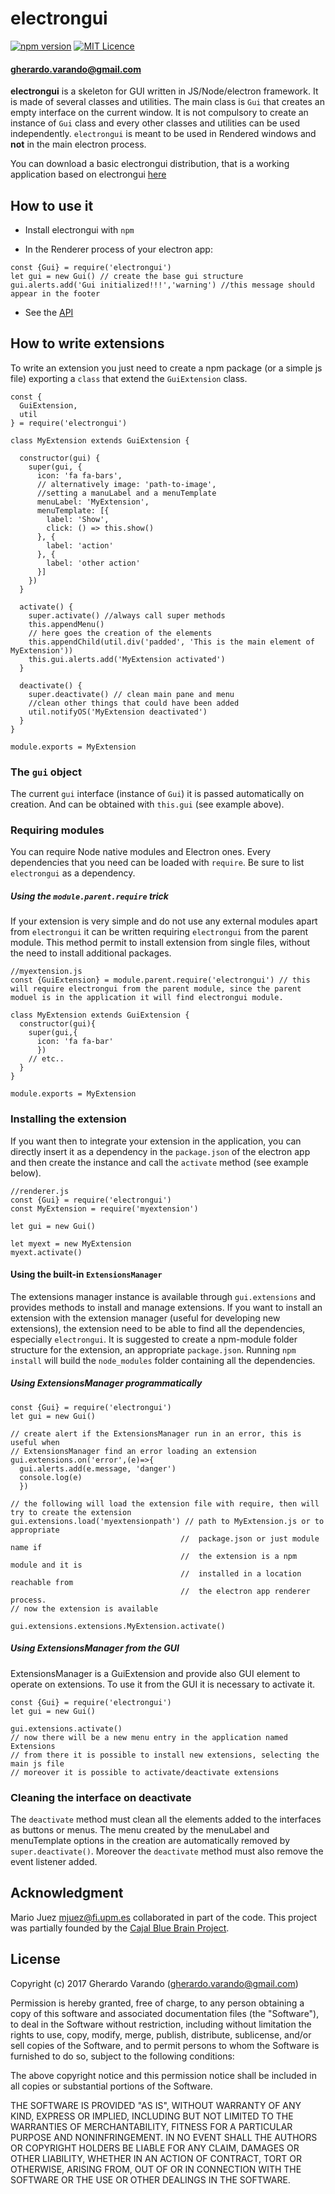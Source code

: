 # electrongui

[![npm version](https://badge.fury.io/js/electrongui.svg)](https://badge.fury.io/js/electrongui)
[![MIT Licence](https://badges.frapsoft.com/os/mit/mit.png?v=103)](https://opensource.org/licenses/mit-license.php)
#### [gherardo.varando@gmail.com](mailto:gherardo.varando@gmail.com)

**electrongui** is a skeleton for GUI written in JS/Node/electron framework. It is made of several classes and utilities. The main class is `Gui` that creates an empty interface on the current window. It is not compulsory to create an instance of `Gui` class and every other classes and utilities can be used independently. `electrongui` is meant to be used in Rendered windows and **not** in the main electron process.

You can download a basic electrongui distribution, that is a working application based on electrongui [here](https://github.com/electrongui-dist/releases)
## How to use it

- Install electrongui with `npm`

- In the Renderer process of your electron app:

 ```
const {Gui} = require('electrongui')
let gui = new Gui() // create the base gui structure
gui.alerts.add('Gui initialized!!!','warning') //this message should appear in the footer
 ```

- See the [API](https://gherardovarando.github.io/electrongui/API.html)


## How to write extensions

To write an extension you just need to create a npm package (or a simple js file) exporting a `class` that extend the `GuiExtension` class.

```
const {
  GuiExtension,
  util
} = require('electrongui')

class MyExtension extends GuiExtension {

  constructor(gui) {
    super(gui, {
      icon: 'fa fa-bars',
      // alternatively image: 'path-to-image',
      //setting a manuLabel and a menuTemplate
      menuLabel: 'MyExtension',
      menuTemplate: [{
        label: 'Show',
        click: () => this.show()
      }, {
        label: 'action'
      }, {
        label: 'other action'
      }]
    })
  }

  activate() {
    super.activate() //always call super methods
    this.appendMenu()
    // here goes the creation of the elements
    this.appendChild(util.div('padded', 'This is the main element of MyExtension'))
    this.gui.alerts.add('MyExtension activated')
  }

  deactivate() {
    super.deactivate() // clean main pane and menu
    //clean other things that could have been added
    util.notifyOS('MyExtension deactivated')
  }
}

module.exports = MyExtension
```


### The `gui` object

The current `gui` interface (instance of `Gui`) it is passed automatically on creation. And can be obtained with `this.gui` (see example above).

### Requiring modules

You can require Node native modules and Electron ones. Every dependencies that you need can be loaded with `require`. Be sure to list `electrongui` as a dependency.

##### Using the `module.parent.require` trick
If your extension is very simple and do not use any external modules apart from `electrongui` it can be written requiring `electrongui` from the parent module.
This method permit to install extension from single files, without the need to install additional packages.

```
//myextension.js
const {GuiExtension} = module.parent.require('electrongui') // this will require electrongui from the parent module, since the parent moduel is in the application it will find electrongui module.

class MyExtension extends GuiExtension {
  constructor(gui){
    super(gui,{
      icon: 'fa fa-bar'
      })
    // etc..
  }
}

module.exports = MyExtension
```

### Installing the extension

If you want then to integrate your extension in the application, you can directly insert it as a dependency in the `package.json` of the electron app and then create the instance and call the `activate` method (see example below).

```
//renderer.js
const {Gui} = require('electrongui')
const MyExtension = require('myextension')

let gui = new Gui()

let myext = new MyExtension
myext.activate()
```


#### Using the built-in `ExtensionsManager`

The extensions manager instance is available through `gui.extensions` and provides methods to install and manage extensions. If you want to install an extension with the extension manager (useful for developing new extensions), the extension need to be able to find all the dependencies, especially `electrongui`. It is suggested to create a npm-module folder structure for the extension, an appropriate `package.json`. Running `npm install` will build the `node_modules` folder containing all the dependencies.

##### Using ExtensionsManager programmatically

```
const {Gui} = require('electrongui')
let gui = new Gui()

// create alert if the ExtensionsManager run in an error, this is useful when
// ExtensionsManager find an error loading an extension
gui.extensions.on('error',(e)=>{
  gui.alerts.add(e.message, 'danger')
  console.log(e)
  })

// the following will load the extension file with require, then will try to create the extension
gui.extensions.load('myextensionpath') // path to MyExtension.js or to appropriate
                                      //  package.json or just module name if
                                      //  the extension is a npm module and it is                                    
                                      //  installed in a location reachable from
                                      //  the electron app renderer process.
// now the extension is available

gui.extensions.extensions.MyExtension.activate()

```

##### Using ExtensionsManager from the GUI

ExtensionsManager is a GuiExtension and provide also GUI element to operate on extensions.
To use it from the GUI it is necessary to activate it.

```
const {Gui} = require('electrongui')
let gui = new Gui()

gui.extensions.activate()
// now there will be a new menu entry in the application named Extensions
// from there it is possible to install new extensions, selecting the main js file
// moreover it is possible to activate/deactivate extensions
```

### Cleaning the interface on deactivate

The `deactivate` method must clean all the elements added to the interfaces as buttons or menus. The menu created by the menuLabel and menuTemplate options in the creation are automatically removed by `super.deactivate()`. Moreover the `deactivate` method must also remove the event listener added.


## Acknowledgment

Mario Juez [mjuez@fi.upm.es](mailto:mjuez@fi.upm.es) collaborated in part of the code. This project was partially founded by the [Cajal Blue Brain Project](http://cajalbbp.cesvima.upm.es/).

## License

Copyright (c) 2017 Gherardo Varando (gherardo.varando@gmail.com)

Permission is hereby granted, free of charge, to any person obtaining a copy of this software and associated documentation files (the "Software"), to deal in the Software without restriction, including without limitation the rights to use, copy, modify, merge, publish, distribute, sublicense, and/or sell copies of the Software, and to permit persons to whom the Software is furnished to do so, subject to the following conditions:

The above copyright notice and this permission notice shall be included in all copies or substantial portions of the Software.

THE SOFTWARE IS PROVIDED "AS IS", WITHOUT WARRANTY OF ANY KIND, EXPRESS OR IMPLIED, INCLUDING BUT NOT LIMITED TO THE WARRANTIES OF MERCHANTABILITY, FITNESS FOR A PARTICULAR PURPOSE AND NONINFRINGEMENT. IN NO EVENT SHALL THE AUTHORS OR COPYRIGHT HOLDERS BE LIABLE FOR ANY CLAIM, DAMAGES OR OTHER LIABILITY, WHETHER IN AN ACTION OF CONTRACT, TORT OR OTHERWISE, ARISING FROM, OUT OF OR IN CONNECTION WITH THE SOFTWARE OR THE USE OR OTHER DEALINGS IN THE SOFTWARE.
